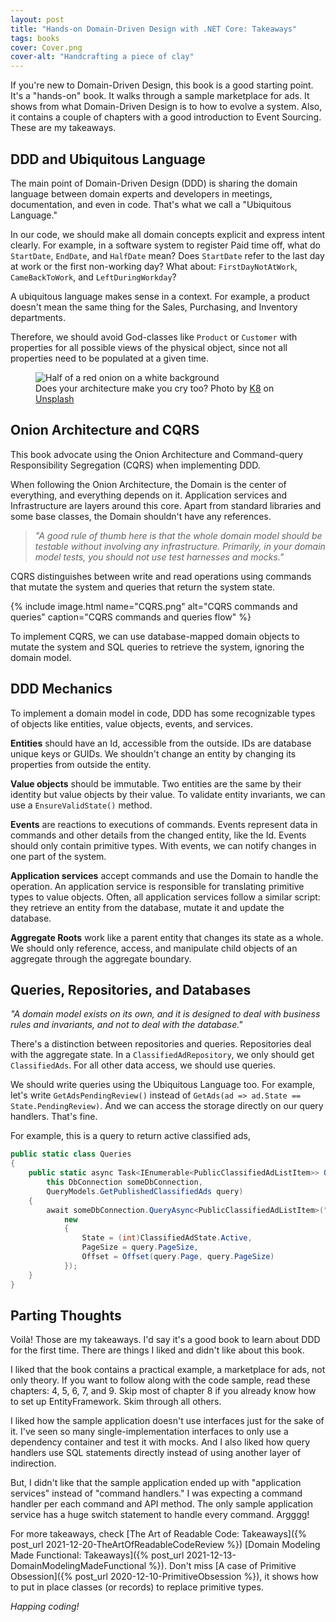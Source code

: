 ```yaml
---
layout: post
title: "Hands-on Domain-Driven Design with .NET Core: Takeaways"
tags: books
cover: Cover.png
cover-alt: "Handcrafting a piece of clay"
---
```


If you're new to Domain-Driven Design, this book is a good starting point. It's a "hands-on" book. It walks through a sample marketplace for ads. It shows from what Domain-Driven Design is to how to evolve a system. Also, it contains a couple of chapters with a good introduction to Event Sourcing. These are my takeaways.

## DDD and Ubiquitous Language

The main point of Domain-Driven Design (DDD) is sharing the domain language between domain experts and developers in meetings, documentation, and even in code. That's what we call a "Ubiquitous Language."

In our code, we should make all domain concepts explicit and express intent clearly. For example, in a software system to register Paid time off, what do `StartDate`, `EndDate`, and `HalfDate` mean? Does `StartDate` refer to the last day at work or the first non-working day? What about: `FirstDayNotAtWork`, `CameBackToWork`, and `LeftDuringWorkday`?

A ubiquitous language makes sense in a context. For example, a product doesn't mean the same thing for the Sales, Purchasing, and Inventory departments.

Therefore, we should avoid God-classes like `Product` or `Customer` with properties for all possible views of the physical object, since not all properties need to be populated at a given time.

<figure>
<img src="https://images.unsplash.com/photo-1585849834908-3481231155e8?crop=entropy&cs=tinysrgb&fit=crop&fm=jpg&h=400&ixid=MnwxfDB8MXxyYW5kb218MHx8fHx8fHx8MTY2Mzk1MjgxNw&ixlib=rb-1.2.1&q=80&utm_campaign=api-credit&utm_medium=referral&utm_source=unsplash_source&w=600" alt="Half of a red onion on a white background" />

<figcaption>Does your architecture make you cry too? Photo by <a href="https://unsplash.com/@k8_iv?utm_source=unsplash&utm_medium=referral&utm_content=creditCopyText">K8</a> on <a href="https://unsplash.com/s/photos/onion?utm_source=unsplash&utm_medium=referral&utm_content=creditCopyText">Unsplash</a></figcaption>
</figure>

## Onion Architecture and CQRS

This book advocate using the Onion Architecture and Command-query Responsibility Segregation (CQRS) when implementing DDD.

When following the Onion Architecture, the Domain is the center of everything, and everything depends on it. Application services and Infrastructure are layers around this core. Apart from standard libraries and some base classes, the Domain shouldn't have any references.

> _"A good rule of thumb here is that the whole domain model should be testable without involving any infrastructure. Primarily, in your domain model tests, you should not use test harnesses and mocks."_

CQRS distinguishes between write and read operations using commands that mutate the system and queries that return the system state.

{% include image.html name="CQRS.png" alt="CQRS commands and queries" caption="CQRS commands and queries flow" %}

To implement CQRS, we can use database-mapped domain objects to mutate the system and SQL queries to retrieve the system, ignoring the domain model.

## DDD Mechanics

To implement a domain model in code, DDD has some recognizable types of objects like entities, value objects, events, and services.

**Entities** should have an Id, accessible from the outside. IDs are database unique keys or GUIDs. We shouldn't change an entity by changing its properties from outside the entity.

**Value objects** should be immutable. Two entities are the same by their identity but value objects by their value. To validate entity invariants, we can use a `EnsureValidState()` method.

**Events** are reactions to executions of commands. Events represent data in commands and other details from the changed entity, like the Id. Events should only contain primitive types. With events, we can notify changes in one part of the system.

**Application services** accept commands and use the Domain to handle the operation. An application service is responsible for translating primitive types to value objects. Often, all application services follow a similar script: they retrieve an entity from the database, mutate it and update the database.

**Aggregate Roots** work like a parent entity that changes its state as a whole. We should only reference, access, and manipulate child objects of an aggregate through the aggregate boundary.

## Queries, Repositories, and Databases

_"A domain model exists on its own, and it is designed to deal with business rules and invariants, and not to deal with the database."_

There's a distinction between repositories and queries. Repositories deal with the aggregate state. In a `ClassifiedAdRepository`, we only should get `ClassifiedAds`. For all other data access, we should use queries.

We should write queries using the Ubiquitous Language too. For example, let's write `GetAdsPendingReview()` instead of `GetAds(ad => ad.State == State.PendingReview)`. And we can access the storage directly on our query handlers. That's fine.

For example, this is a query to return active classified ads,

```csharp
public static class Queries
{
    public static async Task<IEnumerable<PublicClassifiedAdListItem>> QueryPublishedClassifiedAds(
        this DbConnection someDbConnection,
        QueryModels.GetPublishedClassifiedAds query)
    {
        await someDbConnection.QueryAsync<PublicClassifiedAdListItem>("Plain old SQL query",
            new
            {
                State = (int)ClassifiedAdState.Active,
                PageSize = query.PageSize,
                Offset = Offset(query.Page, query.PageSize)
            });
    }
}
```

## Parting Thoughts

Voilà! Those are my takeaways. I'd say it's a good book to learn about DDD for the first time. There are things I liked and didn't like about this book.

I liked that the book contains a practical example, a marketplace for ads, not only theory. If you want to follow along with the code sample, read these chapters: 4, 5, 6, 7, and 9. Skip most of chapter 8 if you already know how to set up EntityFramework. Skim through all others.

I liked how the sample application doesn't use interfaces just for the sake of it. I've seen so many single-implementation interfaces to only use a dependency container and test it with mocks. And I also liked how query handlers use SQL statements directly instead of using another layer of indirection.

But, I didn't like that the sample application ended up with "application services" instead of "command handlers." I was expecting a command handler per each command and API method. The only sample application service has a huge switch statement to handle every command. Argggg!

For more takeaways, check [The Art of Readable Code: Takeaways]({% post_url 2021-12-20-TheArtOfReadableCodeReview %}) [Domain Modeling Made Functional: Takeaways]({% post_url 2021-12-13-DomainModelingMadeFunctional %}). Don't miss [A case of Primitive Obsession]({% post_url 2020-12-10-PrimitiveObsession %}), it shows how to put in place classes (or records) to replace primitive types.

_Happing coding!_